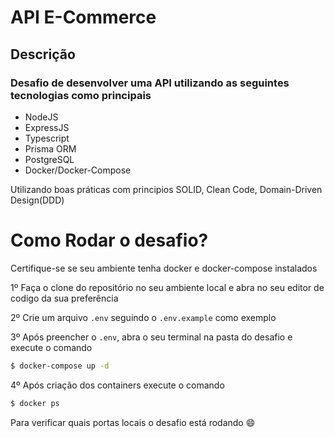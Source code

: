 

# API E-Commerce

## Descrição 

### Desafio de desenvolver uma API utilizando as seguintes tecnologias como principais

* NodeJS
* ExpressJS
* Typescript
* Prisma ORM
* PostgreSQL
* Docker/Docker-Compose

Utilizando boas práticas com principios SOLID, Clean Code, Domain-Driven Design(DDD)

# Como Rodar o desafio?

Certifique-se se seu ambiente tenha docker e docker-compose instalados 

1º Faça o clone do repositório no seu ambiente local e abra no seu editor de codigo da sua preferência

2º Crie um arquivo ```.env``` seguindo o ```.env.example``` como exemplo

3º Após preencher o ```.env```, abra o seu terminal na pasta do desafio e execute o comando 

```bash
$ docker-compose up -d
```

4º Após criação dos containers execute o comando
```bash
$ docker ps
```
Para verificar quais portas locais o desafio está rodando :smile:
